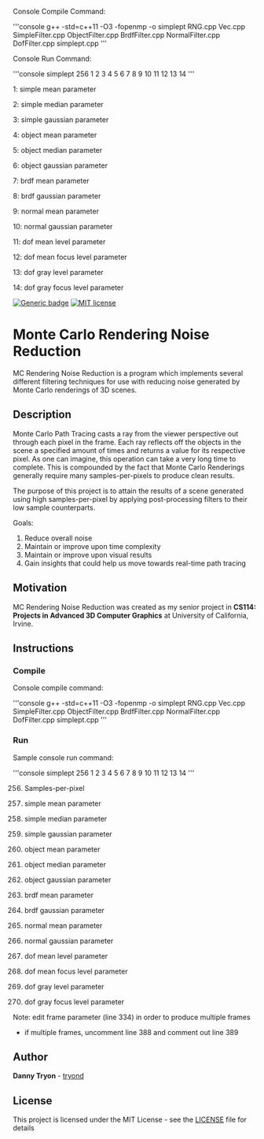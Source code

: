 Console Compile Command: 

'''console
g++ -std=c++11 -O3 -fopenmp -o simplept RNG.cpp Vec.cpp SimpleFilter.cpp ObjectFilter.cpp BrdfFilter.cpp NormalFilter.cpp DofFilter.cpp simplept.cpp
'''

Console Run Command:

'''console
simplept 256 1 2 3 4 5 6 7 8 9 10 11 12 13 14 
'''

1: simple mean parameter

2: simple median parameter

3: simple gaussian parameter

4: object mean parameter

5: object median parameter

6: object gaussian parameter

7: brdf mean parameter

8: brdf gaussian parameter

9: normal mean parameter

10: normal gaussian parameter

11: dof mean level parameter

12: dof mean focus level parameter

13: dof gray level parameter

14: dof gray focus level parameter





[![Generic badge](https://img.shields.io/badge/build-passing-<COLOR>.svg)](https://shields.io/)
[![MIT license](https://img.shields.io/badge/License-MIT-blue.svg)](https://lbesson.mit-license.org/)

# Monte Carlo Rendering Noise Reduction

MC Rendering Noise Reduction is a program which implements several different filtering techniques for use with reducing noise generated by Monte Carlo renderings of 3D scenes.

## Description

Monte Carlo Path Tracing casts a ray from the viewer perspective out through each pixel in the frame. Each ray reflects off the objects in the scene a specified amount of times and returns a value for its respective pixel. As one can imagine, this operation can take a very long time to complete. This is compounded by the fact that Monte Carlo Renderings generally require many samples-per-pixels to produce clean results. 

The purpose of this project is to attain the results of a scene generated using high samples-per-pixel by applying post-processing filters to their low sample counterparts. 

Goals:
1. Reduce overall noise
2. Maintain or improve upon time complexity
3. Maintain or improve upon visual results
4. Gain insights that could help us move towards real-time path tracing

## Motivation

MC Rendering Noise Reduction was created as my senior project in **CS114: Projects in Advanced 3D Computer Graphics** at University of California, Irvine.

## Instructions

### Compile

Console compile command:

'''console
g++ -std=c++11 -O3 -fopenmp -o simplept RNG.cpp Vec.cpp SimpleFilter.cpp ObjectFilter.cpp BrdfFilter.cpp NormalFilter.cpp DofFilter.cpp simplept.cpp
'''

### Run

Sample console run command:

'''console
simplept 256 1 2 3 4 5 6 7 8 9 10 11 12 13 14 
'''

256. Samples-per-pixel

1. simple mean parameter

2. simple median parameter

3. simple gaussian parameter

4. object mean parameter

5. object median parameter

6. object gaussian parameter

7. brdf mean parameter

8. brdf gaussian parameter

9. normal mean parameter

10. normal gaussian parameter

11. dof mean level parameter

12. dof mean focus level parameter

13. dof gray level parameter

14. dof gray focus level parameter

Note: edit frame parameter (line 334) in order to produce multiple frames
- if multiple frames, uncomment line 388 and comment out line 389

## Author

**Danny Tryon** - [tryond](https://github.com/tryond?tab=repositories)

## License

This project is licensed under the MIT License - see the [LICENSE](LICENSE) file for details

